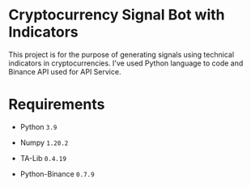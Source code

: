 # Cryptocurrency Signal Bot with Indicators

This project is for the purpose of generating signals using technical indicators in cryptocurrencies.
I've used Python language to code and Binance API used for API Service.

# Requirements

* Python `3.9`

* Numpy `1.20.2`
* TA-Lib `0.4.19`
* Python-Binance `0.7.9`
